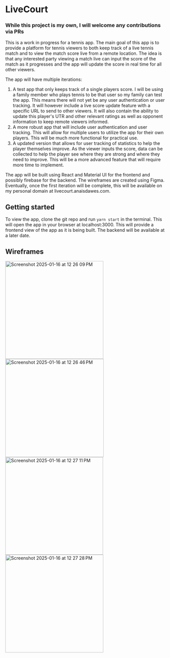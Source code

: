 # LiveCourt

### While this project is my own, I will welcome any contributions via PRs

This is a work in progress for a tennis app. The main goal of this app is to provide a platform for tennis viewers to both keep track of a live tennis match and to view the match score live from a remote location. The idea is that any interested party viewing a match live can input the score of the match as it progresses and the app will update the score in real time for all other viewers.

The app will have multiple iterations:

1. A test app that only keeps track of a single players score. I will be using a family member who plays tennis to be that user so my family can test the app. This means there will not yet be any user authentication or user tracking. It will however include a live score update feature with a specific URL to send to other viewers. It will also contain the ability to update this player's UTR and other relevant ratings as well as opponent information to keep remote viewers informed.
2. A more robust app that will include user authentication and user tracking. This will allow for multiple users to utilize the app for their own players. This will be much more functional for practical use.
3. A updated version that allows for user tracking of statistics to help the player themselves improve. As the viewer inputs the score, data can be collected to help the player see where they are strong and where they need to improve. This will be a more advanced feature that will require more time to implement.

The app will be built using React and Material UI for the frontend and possibly firebase for the backend. The wireframes are created using Figma. Eventually, once the first iteration will be complete, this will be available on my personal domain at livecourt.anaisdawes.com.

## Getting started

To view the app, clone the git repo and run `yarn start` in the terminal. This will open the app in your browser at localhost:3000. This will provide a frontend view of the app as it is being built. The backend will be available at a later date.

## Wireframes

<img width="308" alt="Screenshot 2025-01-16 at 12 26 09 PM" src="https://github.com/user-attachments/assets/a9a5ae1c-389c-453f-8e0e-e6633829065c" />
<img width="309" alt="Screenshot 2025-01-16 at 12 26 46 PM" src="https://github.com/user-attachments/assets/442ec5a9-baff-4e9e-9d94-255ed1c86a48" />
<img width="307" alt="Screenshot 2025-01-16 at 12 27 11 PM" src="https://github.com/user-attachments/assets/bd462411-ae16-4e20-8fd1-34f47a0fab13" />
<img width="308" alt="Screenshot 2025-01-16 at 12 27 28 PM" src="https://github.com/user-attachments/assets/6f78a3fa-ba14-4486-bf8b-b1c56c639d05" />


